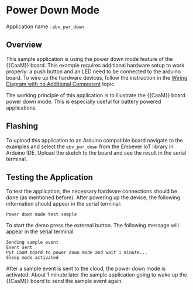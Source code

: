 # Power Down Mode

Application name : `ebv_pwr_down`

## Overview

This sample application is using the power down mode feature of the {{CaaM}}
board. This example requires additional hardware setup to work properly:
a push button and an LED need to be connected to the arduino board. To
wire up the hardware devices, follow the instruction in the
[Wiring Diagram with no Additional Component](wiring_led_btn.md) topic.

The working principle of this application is to illustrate the {{CaaM}} board
power down mode. This is especially useful for battery powered
applications.

## Flashing

To upload this application to an Arduino compatible board navigate to
the examples and select the `ebv_pwr_down` from the Embever IoT library
in Arduino IDE. Upload the sketch to the board and see the result in the
serial terminal.

## Testing the Application

To test the application, the necessary hardware connections should be
done (as mentioned before). After powering up the device, the following
information should appear in the serial terminal:

``` none
Power down mode test sample
```

To start the demo press the external button. The following message will
appear in the serial terminal:

``` none
Sending sample event
Event sent
Put CaaM board to power down mode and wait 1 minute...
Sleep mode activated
```

After a sample event is sent to the cloud, the power down mode is
activated. About 1 minute later the sample application going to wake up
the {{CaaM}} board to send the sample event again.
